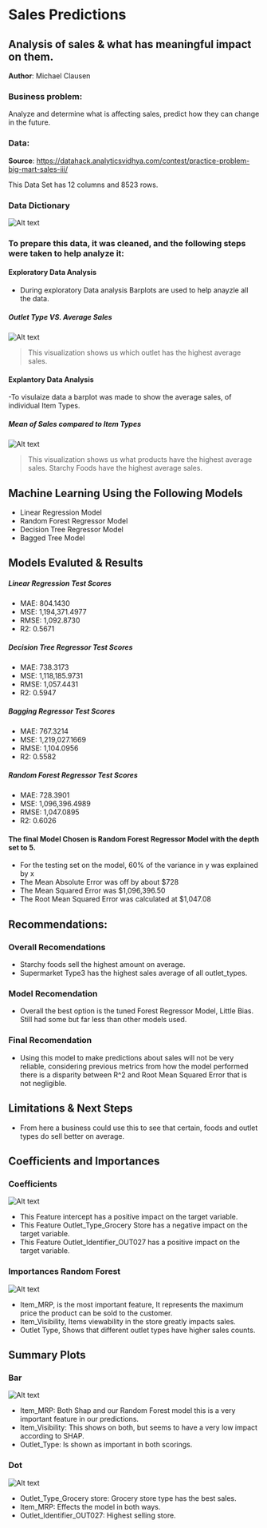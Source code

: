 # Sales Predictions
## Analysis of sales & what has meaningful impact on them.

**Author**: Michael Clausen

### Business problem:

Analyze and determine what is affecting sales, predict how they can change in the future.


### Data:
**Source**: https://datahack.analyticsvidhya.com/contest/practice-problem-big-mart-sales-iii/

This Data Set has 12 columns and 8523 rows.

### Data Dictionary

![Alt text](https://github.com/MikeyClausen/Prediction-of-Product-Sales/blob/main/datadict.jpg)

### To prepare this data, it was cleaned, and the following steps were taken to help analyze it:

#### Exploratory Data Analysis
- During exploratory Data analysis Barplots are used to help anayzle all the data.

##### Outlet Type VS. Average Sales
![Alt text](https://github.com/MikeyClausen/Prediction-of-Product-Sales/blob/main/Outlet%20type%20vs%20mean%20of%20sales.png)

> This visualization shows us which outlet has the highest average sales.


#### Explantory Data Analysis
-To visulaize data a barplot was made to show the average sales, of individual Item Types.

##### Mean of Sales compared to Item Types
![Alt text](https://github.com/MikeyClausen/Prediction-of-Product-Sales/blob/main/SalesvsItemtype.png)

> This visualization shows us what products have the highest average sales. Starchy Foods have the highest average sales.


## Machine Learning Using the Following Models
- Linear Regression Model
- Random Forest Regressor Model
- Decision Tree Regressor Model
- Bagged Tree Model


## Models Evaluted & Results


##### Linear Regression Test Scores
- MAE: 804.1430 
- MSE: 1,194,371.4977 
- RMSE: 1,092.8730 
- R2: 0.5671

##### Decision Tree Regressor Test Scores
- MAE: 738.3173 
- MSE: 1,118,185.9731 
- RMSE: 1,057.4431 
- R2: 0.5947

##### Bagging Regressor Test Scores
- MAE: 767.3214 
- MSE: 1,219,027.1669 
- RMSE: 1,104.0956 
- R2: 0.5582

##### Random Forest Regressor Test Scores
- MAE: 728.3901 
- MSE: 1,096,396.4989 
- RMSE: 1,047.0895 
- R2: 0.6026


#### The final Model Chosen is Random Forest Regressor Model with the depth set to 5.

- For the testing set on the model, 60% of the variance in y was explained by x
- The Mean Absolute Error was off by about $728
- The Mean Squared Error was $1,096,396.50
- The Root Mean Squared Error was calculated at $1,047.08

## Recommendations:

### Overall Recomendations

*   Starchy foods sell the highest amount on average.
*   Supermarket Type3 has the highest sales average of all outlet_types.


### Model Recomendation

*   Overall the best option is the tuned Forest Regressor Model, Little Bias. Still had some but far less than other models used.

### Final Recomendation

*   Using this model to make predictions about sales will not be very reliable, considering previous metrics from how the model performed there is a disparity between R^2 and Root Mean Squared Error that is not negligible.

## Limitations & Next Steps

- From here a business could use this to see that certain, foods and outlet types do sell better on average.



## Coefficients and Importances

### Coefficients
![Alt text](https://github.com/MikeyClausen/Prediction-of-Product-Sales/blob/main/coefficients.png)
*  This Feature intercept has a positive impact on the target variable.
*  This Feature Outlet_Type_Grocery Store has a negative impact on the target variable.
*  This Feature Outlet_Identifier_OUT027 has a positive impact on the target variable.

### Importances Random Forest
![Alt text](https://github.com/MikeyClausen/Prediction-of-Product-Sales/blob/main/importances.png)
* Item_MRP, is the most important feature, It represents the maximum price the product can be sold to the customer.
* Item_Visibility, Items viewability in the store greatly impacts sales.
* Outlet Type, Shows that different outlet types have higher sales counts.

## Summary Plots
### Bar
![Alt text](https://github.com/MikeyClausen/Prediction-of-Product-Sales/blob/main/shap.png)
- Item_MRP: Both Shap and our Random Forest model this is a very important feature in our predictions.
- Item_Visibility: This shows on both, but seems to have a very low impact according to SHAP.
- Outlet_Type: Is shown as important in both scorings.

### Dot
![Alt text](https://github.com/MikeyClausen/Prediction-of-Product-Sales/blob/main/shapdot.png)

- Outlet_Type_Grocery store: Grocery store type has the best sales.
- Item_MRP: Effects the model in both ways.
- Outlet_Identifier_OUT027: Highest selling store.
